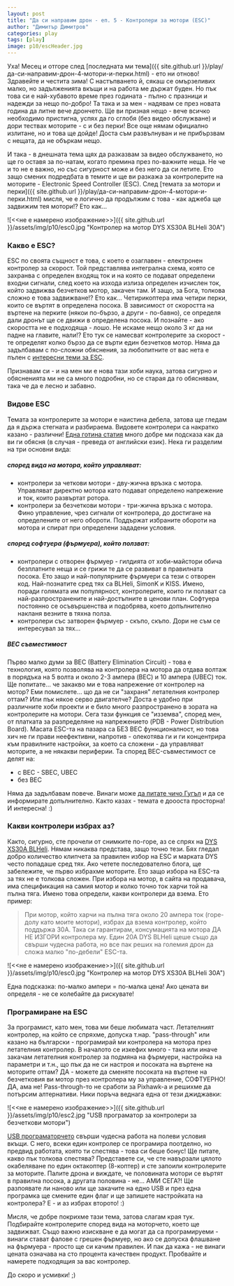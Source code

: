 ```yaml
---
layout: post
title: "Да си направим дрон - еп. 5 - Контролери за мотори (ESC)"
author: "Димитър Димитров"
categories: play
tags: [play]
image: p10/escHeader.jpg
---
```


Уха! Месец и отгоре след [последната ми тема]({{ site.github.url }}/play/да-си-направим-дрон-4-мотори-и-перки.html) - ето ни отново! Здравейте и честита зима! С настъпването й, сякаш се омързеливих малко, но задълженията вкъщи и на работа ме държат буден. Но пък това си е най-хубавото време през годината - пълно с празници и надежди за нещо по-добро! Та така и за мен - надявам се през новата година да литне вече дрончето. Ще ви призная нещо - вече всичко необходимо пристигна, успях да го сглобя (без видео обслужване) и дори тествах моторите - с и без перки! Все още нямам официално излитане, но и това ще дойде! Доста съм развълнуван и не прибързвам с нещата, да не объркам нещо.

И така - в днешната тема щях да разказвам за видео обслужването, но ще го оставя за по-натам, когато премина през по-важните неща. Не че и то не е важно, но със сигурност може и без него да си летите. Ето защо смених подредбата в темите и ще ви разкажа за контролерите на моторите - Electronic Speed Controller (ESC). След [темата за мотори и перки]({{ site.github.url }}/play/да-си-направим-дрон-4-мотори-и-перки.html) мисля, че е логично да продължим с това - как аджеба ще задвижим тея мотори!? Ето как...

![<<не е намерено изображение>>]({{ site.github.url }}/assets/img/p10/esc0.jpg "Контролер на мотор DYS XS30A BLHeli 30A")

### Какво е ESC?
ESC по своята същност е това, с което е озаглавен - електронен контролер за скорост. Той представлява интегрална схема, която се захранва с определен входящ ток и на която се подават определени входни сигнали, след което на изхода излиза определен изчислен ток, който задвижва безчетков мотор, закачен там. И защо, за Бога, толкова сложно е това задвижване!? Ето как... Четирикоптера има четири перки, които се въртят в определена посока. В зависимост от скоростта на въртене на перките (някои по-бързо, а други - по-бавно), се определя дали дронът ще се движи в определена посока. И познайте - ако скоростта не е подходяща - лошо. Не искаме нещо около 3 кг да ни падне на главите, нали!? Ето тук се намесват контролерите за скорост - те определят колко бързо да се върти един безчетков мотор. Няма да задълбавам с по-сложни обяснения, за любопитните от вас нета е пълен с [интересни теми за ESC](https://www.google.com/search?&q=electronic+speed+controller).

Признавам си - и на мен ми е нова тази хоби наука, затова сигурно и обясненията ми не са много подробни, но се старая да го обяснявам, така че да е лесно и забавно.

### Видове ESC
Темата за контролерите за мотори е наистина дебела, затова ще гледам да я държа стегната и разбираема. Видовете контролери са накратко казано - различни! [Една готина статия](https://www.genstattu.com/blog/what-the-type-of-esc/) много добре ми подсказа как да ви ги обясня (в случая - преведа от английски език). Нека ги разделим на три основни вида:
##### според вида на мотора, който управляват:
   * контролери за четкови мотори - дву-жична връзка с мотора. Управляват директно мотора като подават определено напрежение и ток, които развъртат ротора.
   * контролери за безчеткови мотори - три-жична връзка с мотора. Фино управление, чрез сигнали от контролера, до достигане на определените от него обороти. Поддържат избраните обороти на мотора и спират при определени зададени условия.

##### според софтуера (фърмуера), който ползват:
   * контролери с отворен фърмуер - гилдията от хоби-майстори обича безплатните неща и се грижи те да се развиват в правилната посока. Ето защо и най-популярните фърмуери са тези с отворен код. Най-познатите сред тях са BLHeli, SimonK и KISS. Имено, поради голямата им популярност, контролерите, които ги ползват са най-разпространените и най-достъпните в ценови план. Софтуера постоянно се осъвършенства и подобрява, което допълнително накланя везните в тяхна полза.
   * контролери със затворен фърмуер - скъпо, скъпо. Дори не съм се интересувал за тях...

##### BEC съвместимост
Първо малко думи за BEC (Battery Elimination Circuit) - това е технология, която позволява на контролера на мотора да отдава волтаж в порядъка на 5 волта и около 2-3 ампера (BEC) и 10 ампера (UBEC) ток. Ще попитате... че закакво ми е това напрежение от контролер на мотор? Еми помислете... що да не си "захраня" летателния контролер оттам? Или пък някое серво двигателче? Доста е удобно при различните хоби проекти и е било много разпространено в зората на контролерите на мотори. Сега тази функция се "изземва", според мен, от платката за разпределяне на напрежението (PDB - Power Distribution Board). Масата ESC-та на пазара са БЕЗ BEC функционалност, но това хич не ги прави неефективни, напротив - олекотява ги и ги концентрира към правилните настройки, за което са сложени - да управляват моторите, а не някакви периферии. Та според BEC-съвместимост се делят на:
   * с BEC - SBEC, UBEC
   * без BEC 

Няма да задълбавам повече. Винаги може [да питате чичо Гугъл](https://www.google.com/search?&q=electronic+speed+controller) и да се информирате допълнително. Както казах - темата е доооста просторна! И интересна! :)

### Какви контролери избрах аз?
Както, сигурно, сте прочели от снимките по-горе, аз се спрях на [DYS XS30A BLHeli](https://www.aliexpress.com/item/4pcs-lot-Original-DYS-XS30A-Blheli-30A-ESC-Electronic-Speed-Controller-3-6S-Support-Oneshot42-for/32776109383.html?spm=a2g0s.9042311.0.0.27424c4dLCixw6). Нямам никаква представа, защо точно тези. Бях гледал добро количество клипчета за правилен избор на ESC и марката DYS често попадаше сред тях. Ако четете последователно блога, ще забележите, че първо избрахме моторите. Ето защо избора на ESC-та за тях не е толкова сложен. При избора на мотор, в сайта на продавача, има спецификация на самия мотор и колко точно ток харчи той на пълна тяга. Имено това определи, какви контролери да взема. Ето пример:
> При мотор, който харчи на пълна тяга около 20 ампера ток (горе-долу като моите мотори), избрах да взема контролер, който поддържа 30А. Така си гарантирам, консумацията на мотора ДА НЕ ИЗГОРИ контролера му. Един 20А DYS BLHeli щеше също да свърши чудесна работа, но все пак реших на големия дрон да сложа малко "по-дебели" ESC-та.

![<<не е намерено изображение>>]({{ site.github.url }}/assets/img/p10/esc0.jpg "Контролер на мотор DYS XS30A BLHeli 30A")

Една подсказка: по-малко ампери = по-малка цена! Ако цената ви определя - не се колебайте да рискувате!

### Програмиране на ESC

За програмист, като мен, това ми беше любимата част. Летателният контролер, на който се спряхме, допуска т.нар. "pass-through" или казано на български - програмирай ми контролера на мотора през летателния контролер. В началото се изкефих много - така или иначе закачам летателния контролер за подмяна на фърмуери, настройка на параметри и т.н., що пък да не си настроя и посоката на въртене на моторите оттам? ДА - можете да сменяте посоката на въртене на безчетковия ви мотор през контролера му за управление, СОФТУЕРНО! ДА, ама не! Pass-through-то не сработи за Pixhawk-a и решихме да потърсим алтернативи. Ники поръча веднага една от тези джиджавки:

![<<не е намерено изображение>>]({{ site.github.url }}/assets/img/p10/esc2.jpg "USB програматор за контролери за безчеткови мотори")

[USB програматорчето](https://www.aliexpress.com/item/DYS-mini-USB-Linker-for-the-ESC-programmer-to-update-SimonK-and-BLHeli-firmware/32796212057.html?spm=2114.search0104.3.293.3f591affbSX8nz&ws_ab_test=searchweb0_0,searchweb201602_1_10065_10068_319_317_10696_10084_453_454_10083_10618_10304_10307_10820_10821_538_537_10302_536_10059_10884_10887_100031_321_322_10103,searchweb201603_51,ppcSwitch_0&algo_expid=8a572f0b-77d3-4568-b4c8-9edf44a33f86-43&algo_pvid=8a572f0b-77d3-4568-b4c8-9edf44a33f86) свърши чудесна работа на полеви условия вкъщи. С него, всеки един контролер се програмира поотделно, но предвид работата, която ти спестява - това си беше бонус! Ще питате, какво пък толкова спестява? Представете си, че сте навързали цялото окабеляване по един октакоптер (8-коптер) и сте запоили контролерите за моторите. Палите дрона и виждате, че половината мотори се въртят в правилна посока, а другата половина - не... АМИ СЕГА?! Ще разпоявате ли наново или ще закачите на едно USB и през една програмка ще смените един флаг и ще запишете настройката на контролера? Е - и аз избрах второто! :)

Мисля, че добре покрихме тази тема, затова слагам края тук. Подбирайте контролерите според вида на моторчето, което ще задвижват. Също важно изискване е да могат да са програмируеми - винаги стават фалове с грешен фърмуер, но ако се допуска флашване на фърмуера - просто ще си качим правилен. И пак да кажа - не винаги цената означава на сто процента качествен продукт. Пробвайте и намерете подходящия за вас контролер.

До скоро и усмивки! ;)